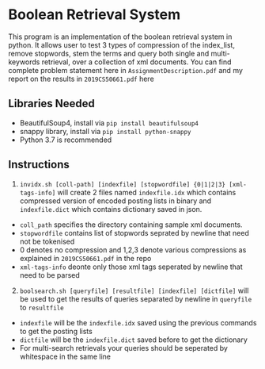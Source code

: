 # Boolean Retrieval System
This program is an implementation of the boolean retrieval system in python. It allows user to test 3 types of compression of the index_list, remove stopwords, stem the terms and query both single and multi-keywords retrieval, over a collection of xml documents. You can find complete problem statement here in `AssignmentDescription.pdf` and my report on the results in `2019CS50661.pdf` here
 

## Libraries Needed
* BeautifulSoup4, install via `pip install beautifulsoup4`
* snappy library, install via `pip install python-snappy`
* Python 3.7 is recommended

## Instructions
1) `invidx.sh [coll-path] [indexfile] [stopwordfile] {0|1|2|3} [xml-tags-info]` will create 2 files named `indexfile.idx` which contains compressed version of encoded posting lists in binary and `indexfile.dict` which contains dictionary saved in json.
* `coll_path` specifies the directory containing sample xml documents.
* `stopwordfile` contains list of stopwords seprated by newline that need not be tokenised
* 0 denotes no compression and 1,2,3 denote various compressions as explained in `2019CS50661.pdf` in the repo
* `xml-tags-info` deonte only those xml tags seperated by newline that need to be parsed  
  
2) `boolsearch.sh [queryfile] [resultfile] [indexfile] [dictfile]` will be used to get the results of queries separated by newline in `queryfile` to `resultfile`
* `indexfile` will be the `indexfile.idx` saved using the previous commands to get the posting lists
* `dictfile` will be the `indexfile.dict` saved before to get the dictionary 
* For multi-search retrievals your queries should be seperated by whitespace in the same line



